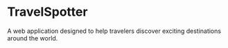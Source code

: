 # TravelSpotter
 A web application designed to help travelers discover exciting destinations around the world. 
